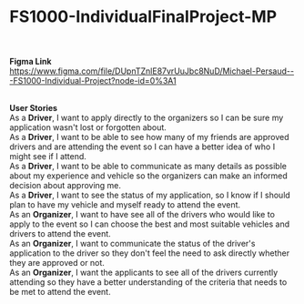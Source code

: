 ﻿# FS1000-IndividualFinalProject-MP <br><br>

**Figma Link**
https://www.figma.com/file/DUpnTZnlE87vrUuJbc8NuD/Michael-Persaud---FS1000-Individual-Project?node-id=0%3A1 <br><br>

**User Stories** <br>
As a **Driver**, I want to apply directly to the organizers so I can be sure my application wasn't lost or forgotten about. <br>
As a **Driver**, I want to be able to see how many of my friends are approved drivers and are attending the event so I can have a better idea of who I might see if I attend. <br>
As a **Driver**, I want to be able to communicate as many details as possible about my experience and vehicle so the organizers can make an informed decision about approving me. <br>
As a **Driver**, I want to see the status of my application, so I know if I should plan to have my vehicle and myself ready to attend the event. <br>
As an **Organizer**, I want to have see all of the drivers who would like to apply to the event so I can choose the best and most suitable vehicles and drivers to attend the event. <br>
As an **Organizer**, I want to communicate the status of the driver's application to the driver so they don't feel the need to ask directly whether they are approved or not. <br>
As an **Organizer**, I want the applicants to see all of the drivers currently attending so they have a better understanding of the criteria that needs to be met to attend the event. <br>
